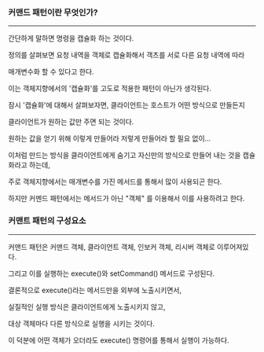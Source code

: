 ### 커맨드 패턴이란 무엇인가?
---
간단하게 말하면 명령을 캡슐화 하는 것이다.

정의를 살펴보면 요청 내역을 객체로 캡슐화해서 객츠를 서로 다른 요청 내역에 따라

매개변수화 할 수 있다고 한다.


이는 객체지향에서의 '캡슐화'를 고도로 적용한 패턴이 아닌가 생각된다.


잠시 '캡슐화'에 대해서 살펴보자면, 클라이언트는 호스트가 어떤 방식으로 만들든지


클라이언트가 원하는 값만 주면 되는 것이다. 


원하는 값을 얻기 위해 이렇게 만들어라 저렇게 만들어라 할 필요 없이...


이처럼 만드는 방식을 클라이언트에게 숨기고 자신만의 방식으로 만들어 내는 것을 캡슐화라고 하는데,


주로 객체지향에서는 매개변수를 가진 메서드를 통해서 많이 사용되곤 한다.


하지만 커멘드 패턴에서는 메서드가 아닌 "객체" 를 이용해서 이를 사용하려고 한다.



### 커맨트 패턴의 구성요소
---
커맨드 패턴은 커맨드 객체, 클라이언트 객체, 인보커 객체, 리시버 객체로 이루어져있다.

그리고 이를 실행하는 execute()와 setCommand() 메서드로 구성된다.


결론적으로 execute()라는 메서드만을 외부에 노출시키면서,

실질적인 실행 방식은 클라이언트에게 노출시키지 않고, 


대상 객체마다 다른 방식으로 실행을 시키는 것이다.


이 덕분에 어떤 객체가 오더라도 execute() 명령어를 통해서 실행이 가능하다.


